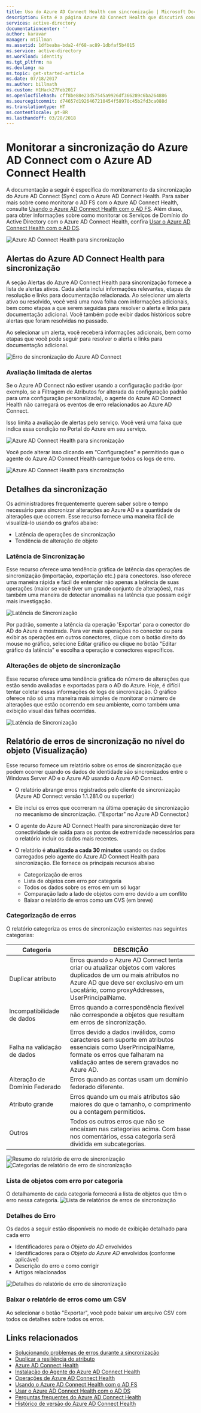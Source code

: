 ```yaml
---
title: Uso do Azure AD Connect Health com sincronização | Microsoft Docs
description: Esta é a página Azure AD Connect Health que discutirá como monitorar a sincronização do Azure Connect AD.
services: active-directory
documentationcenter: ''
author: karavar
manager: mtillman
ms.assetid: 1dfbeaba-bda2-4f68-ac89-1dbfaf5b4015
ms.service: active-directory
ms.workload: identity
ms.tgt_pltfrm: na
ms.devlang: na
ms.topic: get-started-article
ms.date: 07/18/2017
ms.author: billmath
ms.custom: H1Hack27Feb2017
ms.openlocfilehash: cff8be88e23d57545a9926df366289c6ba264886
ms.sourcegitcommit: d74657d1926467210454f58970c45b2fd3ca088d
ms.translationtype: HT
ms.contentlocale: pt-BR
ms.lasthandoff: 03/28/2018
---
```

# <a name="monitor-azure-ad-connect-sync-with-azure-ad-connect-health"></a>Monitorar a sincronização do Azure AD Connect com o Azure AD Connect Health
A documentação a seguir é específica do monitoramento da sincronização do Azure AD Connect (Sync) com o Azure AD Connect Health.  Para saber mais sobre como monitorar o AD FS com o Azure AD Connect Health, consulte [Usando o Azure AD Connect Health com o AD FS](active-directory-aadconnect-health-adfs.md). Além disso, para obter informações sobre como monitorar os Serviços de Domínio do Active Directory com o Azure AD Connect Health, confira [Usar o Azure AD Connect Health com o AD DS](active-directory-aadconnect-health-adds.md).

![Azure AD Connect Health para sincronização](./media/active-directory-aadconnect-health-sync/sync-blade.png)

## <a name="alerts-for-azure-ad-connect-health-for-sync"></a>Alertas do Azure AD Connect Health para sincronização
A seção Alertas do Azure AD Connect Health para sincronização fornece a lista de alertas ativos. Cada alerta inclui informações relevantes, etapas de resolução e links para documentação relacionada. Ao selecionar um alerta ativo ou resolvido, você verá uma nova folha com informações adicionais, bem como etapas a que serem seguidas para resolver o alerta e links para documentação adicional. Você também pode exibir dados históricos sobre alertas que foram resolvidas no passado.

Ao selecionar um alerta, você receberá informações adicionais, bem como etapas que você pode seguir para resolver o alerta e links para documentação adicional.

![Erro de sincronização do Azure AD Connect](./media/active-directory-aadconnect-health-sync/alert.png)

### <a name="limited-evaluation-of-alerts"></a>Avaliação limitada de alertas
Se o Azure AD Connect não estiver usando a configuração padrão (por exemplo, se a Filtragem de Atributos for alterada da configuração padrão para uma configuração personalizada), o agente do Azure AD Connect Health não carregará os eventos de erro relacionados ao Azure AD Connect.

Isso limita a avaliação de alertas pelo serviço. Você verá uma faixa que indica essa condição no Portal do Azure em seu serviço.

![Azure AD Connect Health para sincronização](./media/active-directory-aadconnect-health-sync/banner.png)

Você pode alterar isso clicando em "Configurações" e permitindo que o agente do Azure AD Connect Health carregue todos os logs de erro.

![Azure AD Connect Health para sincronização](./media/active-directory-aadconnect-health-sync/banner2.png)

## <a name="sync-insight"></a>Detalhes da sincronização
Os administradores frequentemente querem saber sobre o tempo necessário para sincronizar alterações ao Azure AD e a quantidade de alterações que ocorrem. Esse recurso fornece uma maneira fácil de visualizá-lo usando os grafos abaixo:   

* Latência de operações de sincronização
* Tendência de alteração de objeto

### <a name="sync-latency"></a>Latência de Sincronização
Esse recurso oferece uma tendência gráfica de latência das operações de sincronização (importação, exportação etc.) para conectores.  Isso oferece uma maneira rápida e fácil de entender não apenas a latência de suas operações (maior se você tiver um grande conjunto de alterações), mas também uma maneira de detectar anomalias na latência que possam exigir mais investigação.

![Latência de Sincronização](./media/active-directory-aadconnect-health-sync/synclatency02.png)

Por padrão, somente a latência da operação 'Exportar' para o conector do AD do Azure é mostrada.  Para ver mais operações no conector ou para exibir as operações em outros conectores, clique com o botão direito do mouse no gráfico, selecione Editar gráfico ou clique no botão "Editar gráfico da latência" e escolha a operação e conectores específicos.

### <a name="sync-object-changes"></a>Alterações de objeto de sincronização
Esse recurso oferece uma tendência gráfica do número de alterações que estão sendo avaliadas e exportadas para o AD do Azure.  Hoje, é difícil tentar coletar essas informações de logs de sincronização.  O gráfico oferece não só uma maneira mais simples de monitorar o número de alterações que estão ocorrendo em seu ambiente, como também uma exibição visual das falhas ocorridas.

![Latência de Sincronização](./media/active-directory-aadconnect-health-sync/syncobjectchanges02.png)

## <a name="object-level-synchronization-error-report-preview"></a>Relatório de erros de sincronização no nível do objeto (Visualização)
Esse recurso fornece um relatório sobre os erros de sincronização que podem ocorrer quando os dados de identidade são sincronizados entre o Windows Server AD e o Azure AD usando o Azure AD Connect.

* O relatório abrange erros registrados pelo cliente de sincronização (Azure AD Connect versão 1.1.281.0 ou superior)
* Ele inclui os erros que ocorreram na última operação de sincronização no mecanismo de sincronização. ("Exportar" no Azure AD Connector.)
* O agente do Azure AD Connect Health para sincronização deve ter conectividade de saída para os pontos de extremidade necessários para o relatório incluir os dados mais recentes.
* O relatório é **atualizado a cada 30 minutos** usando os dados carregados pelo agente do Azure AD Connect Health para sincronização. Ele fornece os principais recursos abaixo

  * Categorização de erros
  * Lista de objetos com erro por categoria
  * Todos os dados sobre os erros em um só lugar
  * Comparação lado a lado de objetos com erro devido a um conflito
  * Baixar o relatório de erros como um CVS (em breve)

### <a name="categorization-of-errors"></a>Categorização de erros
O relatório categoriza os erros de sincronização existentes nas seguintes categorias:

| Categoria | DESCRIÇÃO |
| --- | --- |
| Duplicar atributo |Erros quando o Azure AD Connect tenta criar ou atualizar objetos com valores duplicados de um ou mais atributos no Azure AD que deve ser exclusivo em um Locatário, como proxyAddresses, UserPrincipalName. |
| Incompatibilidade de dados |Erros quando a correspondência flexível não corresponde a objetos que resultam em erros de sincronização. |
| Falha na validação de dados |Erros devido a dados inválidos, como caracteres sem suporte em atributos essenciais como UserPrincipalName, formate os erros que falharam na validação antes de serem gravados no Azure AD. |
| Alteração de Domínio Federado | Erros quando as contas usam um domínio federado diferente. |
| Atributo grande |Erros quando um ou mais atributos são maiores do que o tamanho, o comprimento ou a contagem permitidos. |
| Outros |Todos os outros erros que não se encaixam nas categorias acima. Com base nos comentários, essa categoria será dividida em subcategorias. |

![Resumo do relatório de erro de sincronização](./media/active-directory-aadconnect-health-sync/errorreport01.png)
![Categorias de relatório de erro de sincronização](./media/active-directory-aadconnect-health-sync/SyncErrorByTypes.PNG)

### <a name="list-of-objects-with-error-per-category"></a>Lista de objetos com erro por categoria
O detalhamento de cada categoria fornecerá a lista de objetos que têm o erro nessa categoria.
![Lista de relatórios de erros de sincronização](./media/active-directory-aadconnect-health-sync/errorreport03.png)

### <a name="error-details"></a>Detalhes do Erro
Os dados a seguir estão disponíveis no modo de exibição detalhado para cada erro

* Identificadores para o *Objeto do AD* envolvidos
* Identificadores para o *Objeto do Azure AD* envolvidos (conforme aplicável)
* Descrição do erro e como corrigir
* Artigos relacionados

![Detalhes do relatório de erro de sincronização](./media/active-directory-aadconnect-health-sync/errorreport04.png)

### <a name="download-the-error-report-as-csv"></a>Baixar o relatório de erros como um CSV
Ao selecionar o botão "Exportar", você pode baixar um arquivo CSV com todos os detalhes sobre todos os erros.

## <a name="related-links"></a>Links relacionados
* [Solucionando problemas de erros durante a sincronização](../connect/active-directory-aadconnect-troubleshoot-sync-errors.md)
* [Duplicar a resiliência do atributo](../connect/active-directory-aadconnectsyncservice-duplicate-attribute-resiliency.md)
* [Azure AD Connect Health](active-directory-aadconnect-health.md)
* [Instalação do Agente do Azure AD Connect Health](active-directory-aadconnect-health-agent-install.md)
* [Operações de Azure AD Connect Health](active-directory-aadconnect-health-operations.md)
* [Usando o Azure AD Connect Health com o AD FS](active-directory-aadconnect-health-adfs.md)
* [Usar o Azure AD Connect Health com o AD DS](active-directory-aadconnect-health-adds.md)
* [Perguntas frequentes do Azure AD Connect Health](active-directory-aadconnect-health-faq.md)
* [Histórico de versão do Azure AD Connect Health](active-directory-aadconnect-health-version-history.md)
